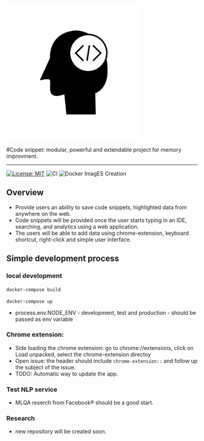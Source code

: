 <img alt="CodeSnippet" src="logo.png" width="356px" style="left=50%">

#Code snippet: modular, powerful and extendable project for memory improvment.

* * *
[![License: MIT](https://img.shields.io/badge/License-MIT-yellow.svg)](https://opensource.org/licenses/MIT)
![CI](https://github.com/BrainBackup/code-snippet/workflows/CI/badge.svg?branch=master)
![Docker ImagES Creation](https://github.com/BrainBackup/code-snippet/workflows/Docker%20Image%20CI/badge.svg?branch=master)
## Overview
* Provide users an ability to save code snippets, highlighted data from anywhere on the web.
* Code snippets will be provided once the user starts typing in an IDE, searching, and analytics using a web application.
* The users will be able to add data using chrome-extension, keyboard shortcut, right-click and simple user interface.

## Simple development process

### local development

`docker-compose build`

`docker-compose up`

* process.env.NODE_ENV  - development, test and production - should be passed as env variable

### Chrome extension:

* Side loading the chrome extension: go to chrome://extensions, click on Load unpacked, select the chrome-extension directoy
* Open issue: the header should include `chrome-extension::` and follow up the subject of the issue.
* TODO: Automatic way to update the app.

### Test NLP service
* MLQA reserch from Facebook® should be a good start. 

### Research
* new repository will be created soon.
